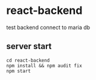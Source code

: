 # react-backend

test backend connect to maria db


## server start
```
cd react-backend
npm install && npm audit fix
npm start
```
